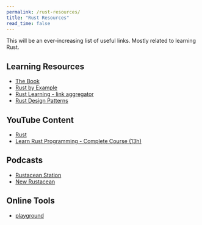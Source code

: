 ```yaml
---
permalink: /rust-resources/
title: "Rust Resources"
read_time: false
---
```


This will be an ever-increasing list of useful links.
Mostly related to learning Rust.

## Learning Resources

- [The Book](https://doc.rust-lang.org/book/)
- [Rust by Example](https://doc.rust-lang.org/rust-by-example/)
- [Rust Learning - link aggregator](https://github.com/ctjhoa/rust-learning)
- [Rust Design Patterns](https://rust-unofficial.github.io/patterns/)

## YouTube Content

- [Rust](https://www.youtube.com/channel/UCaYhcUwRBNscFNUKTjgPFiA)
- [Learn Rust Programming - Complete Course (13h)](https://www.youtube.com/watch?v=BpPEoZW5IiY)

## Podcasts

- [Rustacean Station](https://rustacean-station.org/)
- [New Rustacean](https://newrustacean.com/)

## Online Tools

- [playground](https://play.rust-lang.org/)